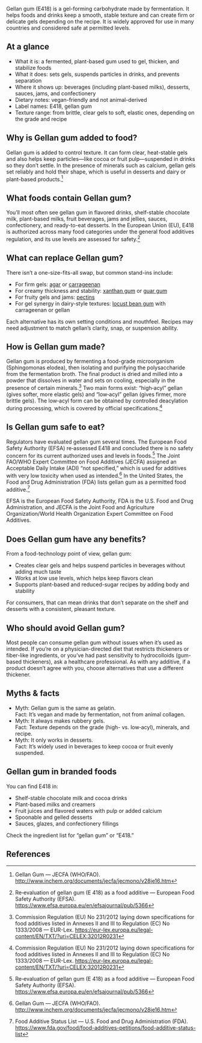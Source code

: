 Gellan gum (E418) is a gel-forming carbohydrate made by fermentation. It helps foods and drinks keep a smooth, stable texture and can create firm or delicate gels depending on the recipe. It is widely approved for use in many countries and considered safe at permitted levels.

<!--more-->

## At a glance
- What it is: a fermented, plant-based gum used to gel, thicken, and stabilize foods
- What it does: sets gels, suspends particles in drinks, and prevents separation
- Where it shows up: beverages (including plant-based milks), desserts, sauces, jams, and confectionery
- Dietary notes: vegan-friendly and not animal-derived
- Label names: E418, gellan gum
- Texture range: from brittle, clear gels to soft, elastic ones, depending on the grade and recipe

## Why is Gellan gum added to food?
Gellan gum is added to control texture. It can form clear, heat-stable gels and also helps keep particles—like cocoa or fruit pulp—suspended in drinks so they don’t settle. In the presence of minerals such as calcium, gellan gels set reliably and hold their shape, which is useful in desserts and dairy or plant-based products.[^1]

## What foods contain Gellan gum?
You’ll most often see gellan gum in flavored drinks, shelf-stable chocolate milk, plant-based milks, fruit beverages, jams and jellies, sauces, confectionery, and ready-to-eat desserts. In the European Union (EU), E418 is authorized across many food categories under the general food additives regulation, and its use levels are assessed for safety.[^2]

## What can replace Gellan gum?
There isn’t a one-size-fits-all swap, but common stand-ins include:
- For firm gels: [agar](/e406-agar) or [carrageenan](/e407-carrageenan)
- For creamy thickness and stability: [xanthan gum](/e415-xanthan-gum) or [guar gum](/e412-guar-gum)
- For fruity gels and jams: [pectins](/e440-pectins)
- For gel synergy in dairy-style textures: [locust bean gum](/e410-locust-bean-gum) with carrageenan or gellan

Each alternative has its own setting conditions and mouthfeel. Recipes may need adjustment to match gellan’s clarity, snap, or suspension ability.

## How is Gellan gum made?
Gellan gum is produced by fermenting a food-grade microorganism (Sphingomonas elodea), then isolating and purifying the polysaccharide from the fermentation broth. The final product is dried and milled into a powder that dissolves in water and sets on cooling, especially in the presence of certain minerals.[^3] Two main forms exist: “high‑acyl” gellan (gives softer, more elastic gels) and “low‑acyl” gellan (gives firmer, more brittle gels). The low‑acyl form can be obtained by controlled deacylation during processing, which is covered by official specifications.[^3]

## Is Gellan gum safe to eat?
Regulators have evaluated gellan gum several times. The European Food Safety Authority (EFSA) re‑assessed E418 and concluded there is no safety concern for its current authorized uses and levels in foods.[^2] The Joint FAO/WHO Expert Committee on Food Additives (JECFA) assigned an Acceptable Daily Intake (ADI) “not specified,” which is used for additives with very low toxicity when used as intended.[^1] In the United States, the Food and Drug Administration (FDA) lists gellan gum as a permitted food additive.[^4]

EFSA is the European Food Safety Authority, FDA is the U.S. Food and Drug Administration, and JECFA is the Joint Food and Agriculture Organization/World Health Organization Expert Committee on Food Additives.

## Does Gellan gum have any benefits?
From a food-technology point of view, gellan gum:
- Creates clear gels and helps suspend particles in beverages without adding much taste
- Works at low use levels, which helps keep flavors clean
- Supports plant-based and reduced-sugar recipes by adding body and stability

For consumers, that can mean drinks that don’t separate on the shelf and desserts with a consistent, pleasant texture.

## Who should avoid Gellan gum?
Most people can consume gellan gum without issues when it’s used as intended. If you’re on a physician-directed diet that restricts thickeners or fiber-like ingredients, or you’ve had past sensitivity to hydrocolloids (gum-based thickeners), ask a healthcare professional. As with any additive, if a product doesn’t agree with you, choose alternatives that use a different thickener.

## Myths & facts
- Myth: Gellan gum is the same as gelatin.  
  Fact: It’s vegan and made by fermentation, not from animal collagen.
- Myth: It always makes rubbery gels.  
  Fact: Texture depends on the grade (high- vs. low‑acyl), minerals, and recipe.
- Myth: It only works in desserts.  
  Fact: It’s widely used in beverages to keep cocoa or fruit evenly suspended.

## Gellan gum in branded foods
You can find E418 in:
- Shelf-stable chocolate milk and cocoa drinks
- Plant-based milks and creamers
- Fruit juices and flavored waters with pulp or added calcium
- Spoonable and gelled desserts
- Sauces, glazes, and confectionery fillings

Check the ingredient list for “gellan gum” or “E418.”

## References
[^1]: Gellan Gum — JECFA (WHO/FAO). http://www.inchem.org/documents/jecfa/jecmono/v28je16.htm
[^2]: Re‑evaluation of gellan gum (E 418) as a food additive — European Food Safety Authority (EFSA). https://www.efsa.europa.eu/en/efsajournal/pub/5366
[^3]: Commission Regulation (EU) No 231/2012 laying down specifications for food additives listed in Annexes II and III to Regulation (EC) No 1333/2008 — EUR-Lex. https://eur-lex.europa.eu/legal-content/EN/TXT/?uri=CELEX:32012R0231
[^4]: Food Additive Status List — U.S. Food and Drug Administration (FDA). https://www.fda.gov/food/food-additives-petitions/food-additive-status-list
